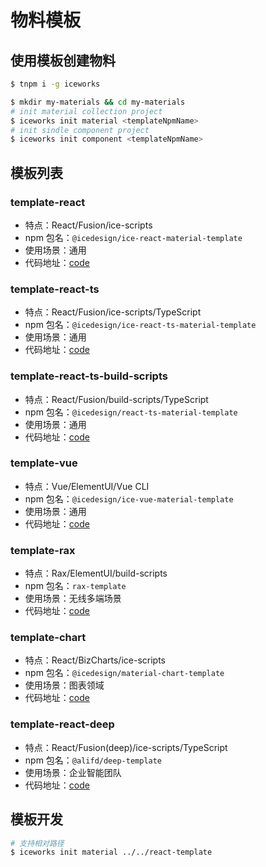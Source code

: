 # 物料模板

## 使用模板创建物料

```bash
$ tnpm i -g iceworks

$ mkdir my-materials && cd my-materials
# init material collection project
$ iceworks init material <templateNpmName>
# init sindle component project
$ iceworks init component <templateNpmName>
```

## 模板列表

### template-react

- 特点：React/Fusion/ice-scripts
- npm 包名：`@icedesign/ice-react-material-template`
- 使用场景：通用
- 代码地址：[code](/tree/master/packages/template-react)

### template-react-ts

- 特点：React/Fusion/ice-scripts/TypeScript
- npm 包名：`@icedesign/ice-react-ts-material-template`
- 使用场景：通用
- 代码地址：[code](/tree/master/packages/template-react-ts)

### template-react-ts-build-scripts

- 特点：React/Fusion/build-scripts/TypeScript
- npm 包名：`@icedesign/react-ts-material-template`
- 使用场景：通用
- 代码地址：[code](/tree/master/packages/template-react-ts-build-scripts)

### template-vue

- 特点：Vue/ElementUI/Vue CLI
- npm 包名：`@icedesign/ice-vue-material-template`
- 使用场景：通用
- 代码地址：[code](/tree/master/packages/template-vue)

### template-rax

- 特点：Rax/ElementUI/build-scripts
- npm 包名：`rax-template`
- 使用场景：无线多端场景
- 代码地址：[code](https://github.com/raxjs/rax-scripts/tree/master/packages/rax-template)

### template-chart

- 特点：React/BizCharts/ice-scripts
- npm 包名：`@icedesign/material-chart-template`
- 使用场景：图表领域
- 代码地址：[code](/tree/master/packages/template-chart)

### template-react-deep

- 特点：React/Fusion(deep)/ice-scripts/TypeScript
- npm 包名：`@alifd/deep-template`
- 使用场景：企业智能团队
- 代码地址：[code](/tree/master/packages/template-react-deep)

## 模板开发

```bash
# 支持相对路径
$ iceworks init material ../../react-template
```
